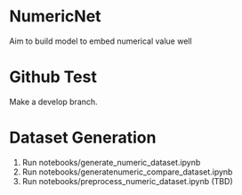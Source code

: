 # NumericNet
Aim to build model to embed numerical value well

# Github Test
Make a develop branch.

# Dataset Generation
1. Run notebooks/generate_numeric_dataset.ipynb
2. Run notebooks/generatenumeric_compare_dataset.ipynb
3. Run notebooks/preprocess_numeric_dataset.ipynb (TBD)
